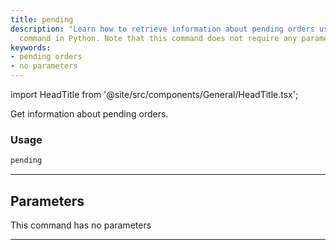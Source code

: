```yaml
---
title: pending
description: "Learn how to retrieve information about pending orders using the 'pending'"
  command in Python. Note that this command does not require any parameters.
keywords:
- pending orders
- no parameters
---
```


import HeadTitle from '@site/src/components/General/HeadTitle.tsx';

<HeadTitle title="forex/oanda/pending - Reference | OpenBB Terminal Docs" />

Get information about pending orders.

### Usage

```python
pending
```

---

## Parameters

This command has no parameters


---
